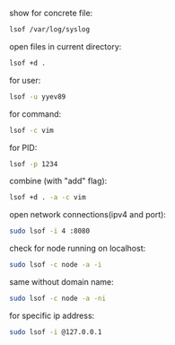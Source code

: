show for concrete file:
```bash
lsof /var/log/syslog
```

open files in current directory:
```bash
lsof +d .
```

for user:
```bash
lsof -u yyev89
```

for command:
```bash
lsof -c vim
```

for PID:
```bash
lsof -p 1234
```

combine (with "add" flag):
```bash
lsof +d . -a -c vim
```

open network connections(ipv4 and port):
```bash
sudo lsof -i 4 :8080
```

check for node running on localhost:
```bash
sudo lsof -c node -a -i
```

same without domain name:
```bash
sudo lsof -c node -a -ni
```

for specific ip address:
```bash
sudo lsof -i @127.0.0.1
```